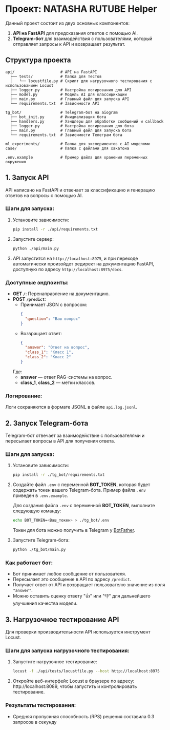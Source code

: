 
# Проект: NATASHA RUTUBE Helper

Данный проект состоит из двух основных компонентов:
1. **API на FastAPI** для предсказания ответов с помощью AI.
2. **Telegram-бот** для взаимодействия с пользователями, который отправляет запросы к API и возвращает результат.

## Структура проекта

```
api/                    # API на FastAPI
  ├── tests/            # Папка для тестов  
  │   └── locustfile.py # Скрипт для нагрузочного тестирования с использованием Locust
  ├── logger.py         # Настройка логирования для API
  ├── model.py          # Модель AI для классификации
  ├── main.py           # Главный файл для запуска API
  └── requirements.txt  # Зависимости API

tg_bot/                 # Telegram-бот на aiogram
  ├── bot_init.py       # Инициализация бота
  ├── handlers.py       # Хэндлеры для обработки сообщений и callback
  ├── logger.py         # Настройка логирования для бота
  ├── main.py           # Главный файл для запуска бота
  └── requirements.txt  # Зависимости Телеграм бота
  
ml_experiments/         # Папка для экспериментов с AI моделями
case/                   # Папка с файлами для хакатона

.env.example            # Пример файла для хранения переменных окружения
```

## 1. Запуск API

API написано на FastAPI и отвечает за классификацию и генерацию ответов на вопросы с помощью AI.

### Шаги для запуска:

1. Установите зависимости:

   ```bash
   pip install -r ./api/requirements.txt
   ```

2. Запустите сервер:

   ```bash
   python ./api/main.py
   ```

3. API запустится на `http://localhost:8975`, и при переходе автоматически произойдет редирект на документацию FastAPI, доступную по адресу `http://localhost:8975/docs`.

### Доступные эндпоинты:

- **GET `/`**: Перенаправление на документацию.
- **POST `/predict`**: 
  - Принимает JSON с вопросом:
    ```json
    {
      "question": "Ваш вопрос"
    }
    ```
  - Возвращает ответ:
    ```json
    {
      "answer": "Ответ на вопрос",
      "class_1": "Класс 1",
      "class_2": "Класс 2"
    }
    ```
  Где:
  - **answer** — ответ RAG-системы на вопрос.
  - **class_1**, **class_2** — метки классов.

### Логирование:

Логи сохраняются в формате JSONL в файле `api.log.jsonl`.

## 2. Запуск Telegram-бота

Telegram-бот отвечает за взаимодействие с пользователями и пересылает вопросы в API для получения ответа.

### Шаги для запуска:

1. Установите зависимости:

   ```bash
   pip install -r ./tg_bot/requirements.txt
   ```

2. Создайте файл `.env` с переменной **BOT_TOKEN**, которая будет содержать токен вашего Telegram-бота. Пример файла `.env` приведен в `.env.example`.

   Для создания файла `.env` с переменной **BOT_TOKEN**, выполните следующую команду:

   ```bash
   echo BOT_TOKEN=<Ваш_токен> > ./tg_bot/.env
   ```

   Токен для бота можно получить в Telegram у [BotFather](https://t.me/BotFather).

3. Запустите Telegram-бота:

   ```bash
   python ./tg_bot/main.py
   ```

### Как работает бот:

- Бот принимает любое сообщение от пользователя.
- Пересылает это сообщение в API по адресу `/predict`.
- Получает ответ от API и возвращает пользователю значение из поля `"answer"`.
- Можно оставить оценку ответу "👍" или "👎" для дальнейшего улучшения качества модели.

## 3. Нагрузочное тестирование API

Для проверки производительности API используется инструмент Locust.

### Шаги для запуска нагрузочного тестирования:

1. Запустите нагрузочное тестирование:

   ```bash
   locust -f ./api/tests/locustfile.py --host http://localhost:8975
   ```

2. Откройте веб-интерфейс Locust в браузере по адресу: http://localhost:8089, чтобы запустить и контролировать тестирование.

### Результаты тестирования:

 - Средняя пропускная способность (RPS) решения составила 0.3 запросов в секунду
